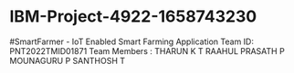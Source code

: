 # IBM-Project-4922-1658743230
#SmartFarmer - IoT Enabled Smart Farming Application
 Team ID: PNT2022TMID01871
 Team Members : THARUN K T
                RAAHUL PRASATH P
                MOUNAGURU P
                SANTHOSH T
